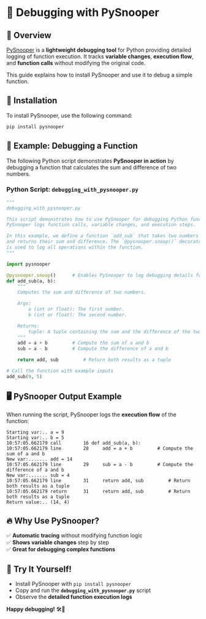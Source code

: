 # 🐍 **Debugging with PySnooper**

## 📌 **Overview**
[PySnooper](https://github.com/cool-RR/PySnooper) is a **lightweight debugging tool** for Python providing detailed logging of function execution. It tracks **variable changes**, **execution flow**, and **function calls** without modifying the original code.

This guide explains how to install PySnooper and use it to debug a simple function.

## 🔧 **Installation**
To install PySnooper, use the following command:

```bash
pip install pysnooper
```

## 🚀 **Example: Debugging a Function**
The following Python script demonstrates **PySnooper in action** by debugging a function that calculates the sum and difference of two numbers.

### **Python Script: `debugging_with_pysnooper.py`**
```python
"""
debugging_with_pysnooper.py

This script demonstrates how to use PySnooper for debugging Python functions.
PySnooper logs function calls, variable changes, and execution steps.

In this example, we define a function `add_sub` that takes two numbers as input 
and returns their sum and difference. The `@pysnooper.snoop()` decorator 
is used to log all operations within the function.
"""

import pysnooper

@pysnooper.snoop()      # Enables PySnooper to log debugging details for this function
def add_sub(a, b):
    """
    Computes the sum and difference of two numbers.

    Args:
        a (int or float): The first number.
        b (int or float): The second number.

    Returns:
        tuple: A tuple containing the sum and the difference of the two numbers.
    """
    add = a + b         # Compute the sum of a and b
    sub = a - b         # Compute the difference of a and b

    return add, sub         # Return both results as a tuple

# Call the function with example inputs
add_sub(9, 5)
```

## 🖥 **PySnooper Output Example**
When running the script, PySnooper logs the **execution flow** of the function:

```
Starting var:.. a = 9
Starting var:.. b = 5
10:57:05.662179 call        16 def add_sub(a, b):
10:57:05.662179 line        28     add = a + b         # Compute the sum of a and b
New var:....... add = 14
10:57:05.662179 line        29     sub = a - b         # Compute the difference of a and b
New var:....... sub = 4
10:57:05.662179 line        31     return add, sub         # Return both results as a tuple
10:57:05.662179 return      31     return add, sub         # Return both results as a tuple
Return value:.. (14, 4)
```

## 🔥 **Why Use PySnooper?**
✅ **Automatic tracing** without modifying function logic  
✅ **Shows variable changes** step by step  
✅ **Great for debugging complex functions**  

## 🚀 **Try It Yourself!**
- Install PySnooper with `pip install pysnooper`
- Copy and run the **`debugging_with_pysnooper.py`** script
- Observe the **detailed function execution logs**

**Happy debugging!** 🛠🐍